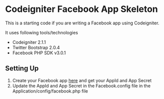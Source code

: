 Codeigniter Facebook App Skeleton
===================================

This is a starting code if you are writing a Facebook app using Codeigniter. 

It uses following tools/technologies

* Codeigniter 2.1.1     	
* Twitter Bootstrap 2.0.4
* Facebook PHP SDK v3.0.1


Setting Up
------

1. Create your Facebook app [here](https://developers.facebook.com/apps) and get your AppId and App Secret
2. Update the AppId and App Secret in the Facebook.config file in the Application/config/facebook.php file

